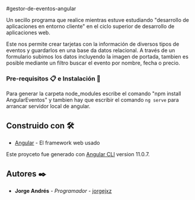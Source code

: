 #gestor-de-eventos-angular

Un secillo programa que realice mientras estuve estudiando "desarrollo de aplicaciones en entorno cliente" en el ciclo superior de desarrollo de aplicaciones web.

Este nos permite crear tarjetas con la información de diversos tipos de eventos y guardarlos en una base da datos relacional. A través de un formulario subimos los datos incluyendo la imagen de portada, tambien es posible mediante un filtro buscar el evento por nombre, fecha o precio.

### Pre-requisitos 📋 e Instalación 🔧

Para generar la carpeta node_modules escribe  el comando "npm install AngularEventos" y tambien hay que escribir el comando `ng serve` para arrancar servidor local de angular.

## Construido con 🛠️

* [Angular](https://angular.io/) - El framework web usado

Este proyceto fue generado con [Angular CLI](https://github.com/angular/angular-cli) version 11.0.7.

## Autores ✒️

* **Jorge Andrés** - *Programador* - [jorgejxz](https://github.com/JorgeJxz)


